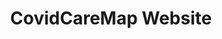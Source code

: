 ---
layout: project
title: "CovidCareMap Website"
featured-image: "covidcaremap/covid-care-map_hero.png"
featured-alt: "Screenshot of CovidCareMap website, showing navigation, description of the map and a screengrab of the map."
featured-bg: "#00799e"
featured-size: "cropped"
project-url: "https://www.covidcaremap.org/"
excerpt: "Website design for map application"
---